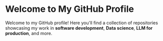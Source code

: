 # Welcome to My GitHub Profile

Welcome to my GitHub profile! Here you'll find a collection of repositories showcasing
my work in **software development**, **Data science**, **LLM for production**,
and more.
